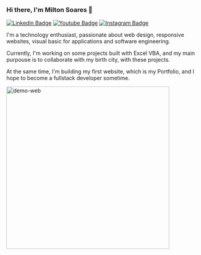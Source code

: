 ### Hi there, I'm Milton Soares 👋

[![Linkedin Badge](https://img.shields.io/badge/linkedin-%230077B5.svg?&style=for-the-badge&logo=linkedin&logoColor=white&link=https://www.linkedin.com/in/soaresmilton/)](https://www.linkedin.com/in/soaresmilton/)
[![Youtube Badge](https://img.shields.io/badge/youtube-%23FF0000.svg?&style=for-the-badge&logo=youtube&logoColor=white)](https://www.youtube.com/channel/UCMsbUh0LDOMQCTBdBXwkFiQ/)
[![Instagram Badge](https://img.shields.io/badge/instagram-%23E4405F.svg?&style=for-the-badge&logo=instagram&logoColor=white&link=https://www.instagram.com/soaresmiltinho/)](https://www.instagram.com/soaresmiltinho/)

I'm a technology enthusiast, passionate about web design, responsive websites, visual basic for applications and software engineering.

Currently, I'm working on some projects built with Excel VBA, and my main purpouse is to collaborate with my birth city, with these projects.

At the same time, I'm building my first website, which is my Portfolio, and I hope to become a fullstack developer sometime.

<img src="C:\Desktop\insight\LogoNovo.mp4" alt="demo-web" height="425">
